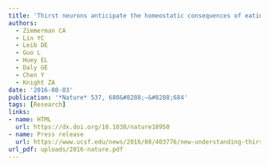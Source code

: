 ```yaml
---
title: 'Thirst neurons anticipate the homeostatic consequences of eating and drinking'
authors:
  - Zimmerman CA
  - Lin YC
  - Leib DE
  - Guo L
  - Huey EL
  - Daly GE
  - Chen Y
  - Knight ZA
date: '2016-08-03'
publication: '*Nature* 537, 680&#8288;–&#8288;684'
tags: [Research]
links:
- name: HTML
  url: https://dx.doi.org/10.1038/nature18950
- name: Press release
  url: https://www.ucsf.edu/news/2016/08/403776/new-understanding-thirst-emerges-brain-study
url_pdf: uploads/2016-nature.pdf
---
```

